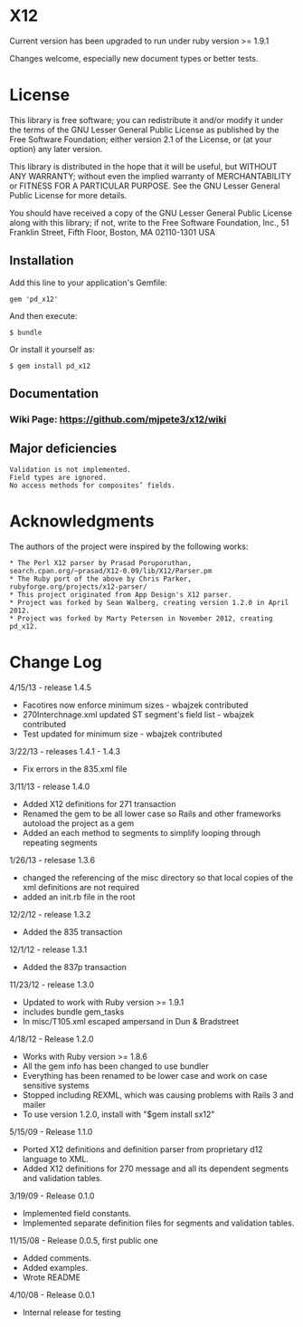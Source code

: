 # X12

Current version has been upgraded to run under ruby version >= 1.9.1

Changes welcome, especially new document types or better tests.

# License

This library is free software; you can redistribute it and/or
modify it under the terms of the GNU Lesser General Public
License as published by the Free Software Foundation; either
version 2.1 of the License, or (at your option) any later version.

This library is distributed in the hope that it will be useful,
but WITHOUT ANY WARRANTY; without even the implied warranty of
MERCHANTABILITY or FITNESS FOR A PARTICULAR PURPOSE.  See the GNU
Lesser General Public License for more details.

You should have received a copy of the GNU Lesser General Public
License along with this library; if not, write to the Free Software
Foundation, Inc., 51 Franklin Street, Fifth Floor, Boston, MA  02110-1301  USA

## Installation

Add this line to your application's Gemfile:

    gem 'pd_x12'

And then execute:

    $ bundle

Or install it yourself as:

    $ gem install pd_x12


 
## Documentation
### Wiki Page: https://github.com/mjpete3/x12/wiki

## Major deficiencies

    Validation is not implemented.
    Field types are ignored.
    No access methods for composites’ fields.

# Acknowledgments

The authors of the project were inspired by the following works:

    * The Perl X12 parser by Prasad Poruporuthan, search.cpan.org/~prasad/X12-0.09/lib/X12/Parser.pm
    * The Ruby port of the above by Chris Parker, rubyforge.org/projects/x12-parser/
    * This project originated from App Design's X12 parser.  
	* Project was forked by Sean Walberg, creating version 1.2.0 in April 2012.
	* Project was forked by Marty Petersen in November 2012, creating pd_x12. 


# Change Log
4/15/13 - release 1.4.5
* Facotires now enforce minimum sizes - wbajzek contributed
* 270Interchnage.xml updated ST segment's field list - wbajzek contributed
* Test updated for minimum size - wbajzek contributed

3/22/13 - releases 1.4.1 - 1.4.3
* Fix errors in the 835.xml file

3/11/13 - release 1.4.0
* Added X12 definitions for 271 transaction
* Renamed the gem to be all lower case so Rails and other frameworks autoload the project as a gem
* Added an each method to segments to simplify looping through repeating segments

1/26/13 - relesase 1.3.6
* changed the referencing of the misc directory so that local copies of the xml definitions are not required
* added an init.rb file in the root 
 
12/2/12 - release 1.3.2
* Added the 835 transaction

12/1/12 - release 1.3.1
* Added the 837p transaction

11/23/12 - release 1.3.0
* Updated to work with Ruby version >= 1.9.1
* includes bundle gem_tasks
* In misc/T105.xml escaped ampersand in Dun & Bradstreet 
 
4/18/12 - Release 1.2.0
* Works with Ruby version >= 1.8.6
* All the gem info has been changed to use bundler
* Everything has been renamed to be lower case and work on case sensitive systems
* Stopped including REXML, which was causing problems with Rails 3 and mailer
* To use version 1.2.0, install with "$gem install sx12"

5/15/09 - Release 1.1.0
* Ported X12 definitions and definition parser from proprietary d12 language to XML.
* Added X12 definitions for 270 message and all its dependent segments and validation tables.

3/19/09 - Release 0.1.0
* Implemented field constants.
* Implemented separate definition files for segments and validation tables.

11/15/08 - Release 0.0.5, first public one
* Added comments.
* Added examples.
* Wrote README

4/10/08 - Release 0.0.1
* Internal release for testing
